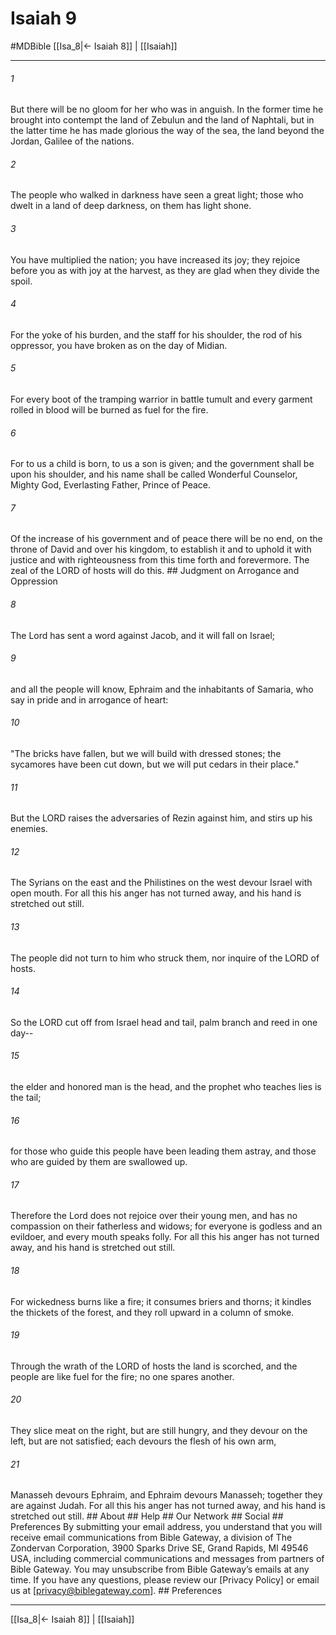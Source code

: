 # Isaiah 9
#MDBible
[[Isa_8|← Isaiah 8]] | [[Isaiah]]

***






###### 1 


But there will be no gloom for her who was in anguish. In the former time he brought into contempt the land of Zebulun and the land of Naphtali, but in the latter time he has made glorious the way of the sea, the land beyond the Jordan, Galilee of the nations. 





###### 2 


The people who walked in darkness have seen a great light; those who dwelt in a land of deep darkness, on them has light shone. 





###### 3 


You have multiplied the nation; you have increased its joy; they rejoice before you as with joy at the harvest, as they are glad when they divide the spoil. 





###### 4 


For the yoke of his burden, and the staff for his shoulder, the rod of his oppressor, you have broken as on the day of Midian. 





###### 5 


For every boot of the tramping warrior in battle tumult and every garment rolled in blood will be burned as fuel for the fire. 





###### 6 


For to us a child is born, to us a son is given; and the government shall be upon his shoulder, and his name shall be called Wonderful Counselor, Mighty God, Everlasting Father, Prince of Peace. 





###### 7 


Of the increase of his government and of peace there will be no end, on the throne of David and over his kingdom, to establish it and to uphold it with justice and with righteousness from this time forth and forevermore. The zeal of the LORD of hosts will do this. ## Judgment on Arrogance and Oppression 





###### 8 


The Lord has sent a word against Jacob, and it will fall on Israel; 





###### 9 


and all the people will know, Ephraim and the inhabitants of Samaria, who say in pride and in arrogance of heart: 





###### 10 


"The bricks have fallen, but we will build with dressed stones; the sycamores have been cut down, but we will put cedars in their place." 





###### 11 


But the LORD raises the adversaries of Rezin against him, and stirs up his enemies. 





###### 12 


The Syrians on the east and the Philistines on the west devour Israel with open mouth. For all this his anger has not turned away, and his hand is stretched out still. 





###### 13 


The people did not turn to him who struck them, nor inquire of the LORD of hosts. 





###### 14 


So the LORD cut off from Israel head and tail, palm branch and reed in one day-- 





###### 15 


the elder and honored man is the head, and the prophet who teaches lies is the tail; 





###### 16 


for those who guide this people have been leading them astray, and those who are guided by them are swallowed up. 





###### 17 


Therefore the Lord does not rejoice over their young men, and has no compassion on their fatherless and widows; for everyone is godless and an evildoer, and every mouth speaks folly. For all this his anger has not turned away, and his hand is stretched out still. 





###### 18 


For wickedness burns like a fire; it consumes briers and thorns; it kindles the thickets of the forest, and they roll upward in a column of smoke. 





###### 19 


Through the wrath of the LORD of hosts the land is scorched, and the people are like fuel for the fire; no one spares another. 





###### 20 


They slice meat on the right, but are still hungry, and they devour on the left, but are not satisfied; each devours the flesh of his own arm, 





###### 21 


Manasseh devours Ephraim, and Ephraim devours Manasseh; together they are against Judah. For all this his anger has not turned away, and his hand is stretched out still. ## About ## Help ## Our Network ## Social ## Preferences By submitting your email address, you understand that you will receive email communications from Bible Gateway, a division of The Zondervan Corporation, 3900 Sparks Drive SE, Grand Rapids, MI 49546 USA, including commercial communications and messages from partners of Bible Gateway. You may unsubscribe from Bible Gateway&rsquo;s emails at any time. If you have any questions, please review our [Privacy Policy] or email us at [privacy@biblegateway.com]. ## Preferences

***

[[Isa_8|← Isaiah 8]] | [[Isaiah]]
